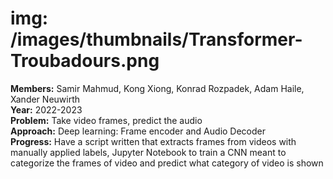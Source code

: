 # img: /images/thumbnails/Transformer-Troubadours.png

**Members:** Samir Mahmud, Kong Xiong, Konrad Rozpadek, Adam Haile, Xander Neuwirth<br/>
**Year:** 2022-2023<br/>
**Problem:​** Take video frames, predict the audio​<br/>
**Approach​:** Deep learning: Frame encoder and Audio Decoder​<br/>
**Progress​:** Have a script written that extracts frames from videos with manually applied labels​, Jupyter Notebook to train a CNN meant to categorize the frames of video and predict what category of video is shown​<br/>

​
